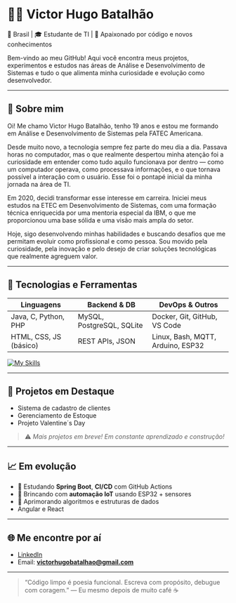# 👨‍💻 Victor Hugo Batalhão

📍 Brasil | 🎓 Estudante de TI | 🧠 Apaixonado por código e novos conhecimentos

Bem-vindo ao meu GitHub! Aqui você encontra meus projetos, experimentos e estudos nas áreas de Análise e Desenvolvimento de Sistemas e tudo o que alimenta minha curiosidade e evolução como desenvolvedor.

---

## 🚀 Sobre mim

Oi! Me chamo Victor Hugo Batalhão, tenho 19 anos e estou me formando em Análise e Desenvolvimento de Sistemas pela FATEC Americana.

Desde muito novo, a tecnologia sempre fez parte do meu dia a dia. Passava horas no computador, mas o que realmente despertou minha atenção foi a curiosidade em entender como tudo aquilo funcionava por dentro — como um computador operava, como processava informações, e o que tornava possível a interação com o usuário. Esse foi o pontapé inicial da minha jornada na área de TI.

Em 2020, decidi transformar esse interesse em carreira. Iniciei meus estudos na ETEC em Desenvolvimento de Sistemas, com uma formação técnica enriquecida por uma mentoria especial da IBM, o que me proporcionou uma base sólida e uma visão mais ampla do setor.

Hoje, sigo desenvolvendo minhas habilidades e buscando desafios que me permitam evoluir como profissional e como pessoa. Sou movido pela curiosidade, pela inovação e pelo desejo de criar soluções tecnológicas que realmente agreguem valor.

---

## 🔧 Tecnologias e Ferramentas

| Linguagens | Backend & DB | DevOps & Outros |
|------------|--------------|-----------------|
| Java, C, Python, PHP | MySQL, PostgreSQL, SQLite | Docker, Git, GitHub, VS Code |
| HTML, CSS, JS (básico) | REST APIs, JSON | Linux, Bash, MQTT, Arduino, ESP32 |

[![My Skills](https://skillicons.dev/icons?i=java,python,C#)](https://skillicons.dev)

---

## 📂 Projetos em Destaque

- Sistema de cadastro de clientes
- Gerenciamento de Estoque
- Projeto Valentine´s Day

> ⚠️ *Mais projetos em breve! Em constante aprendizado e construção!*

---

## 📈 Em evolução

- 🔧 Estudando **Spring Boot**, **CI/CD** com GitHub Actions
- 🤖 Brincando com **automação IoT** usando ESP32 + sensores
- 🧠 Aprimorando algoritmos e estruturas de dados
- Angular e React

---

## 🌐 Me encontre por aí

- [LinkedIn](https://www.linkedin.com/in/victor-hugo-batalhão-aa5468211)
- Email: **victorhugobatalhao@gmail.com**

---

> “Código limpo é poesia funcional. Escreva com propósito, debugue com coragem.” — Eu mesmo depois de muito café ☕
